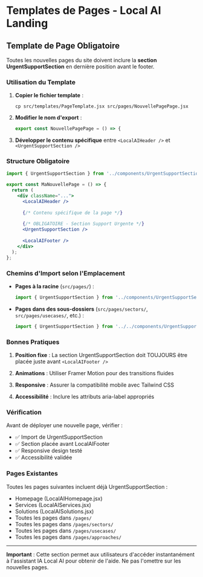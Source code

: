 # Templates de Pages - Local AI Landing

## Template de Page Obligatoire

Toutes les nouvelles pages du site doivent inclure la **section UrgentSupportSection** en dernière position avant le footer.

### Utilisation du Template

1. **Copier le fichier template** :
   ```
   cp src/templates/PageTemplate.jsx src/pages/NouvellePagePage.jsx
   ```

2. **Modifier le nom d'export** :
   ```jsx
   export const NouvellePagePage = () => {
   ```

3. **Développer le contenu spécifique** entre `<LocalAIHeader />` et `<UrgentSupportSection />`

### Structure Obligatoire

```jsx
import { UrgentSupportSection } from '../components/UrgentSupportSection';

export const MaNouvellePage = () => {
  return (
    <div className="...">
      <LocalAIHeader />
      
      {/* Contenu spécifique de la page */}
      
      {/* OBLIGATOIRE - Section Support Urgente */}
      <UrgentSupportSection />
      
      <LocalAIFooter />
    </div>
  );
};
```

### Chemins d'Import selon l'Emplacement

- **Pages à la racine** (`src/pages/`) : 
  ```jsx
  import { UrgentSupportSection } from '../components/UrgentSupportSection';
  ```

- **Pages dans des sous-dossiers** (`src/pages/sectors/`, `src/pages/usecases/`, etc.) :
  ```jsx
  import { UrgentSupportSection } from '../../components/UrgentSupportSection';
  ```

### Bonnes Pratiques

1. **Position fixe** : La section UrgentSupportSection doit TOUJOURS être placée juste avant `<LocalAIFooter />`

2. **Animations** : Utiliser Framer Motion pour des transitions fluides

3. **Responsive** : Assurer la compatibilité mobile avec Tailwind CSS

4. **Accessibilité** : Inclure les attributs aria-label appropriés

### Vérification

Avant de déployer une nouvelle page, vérifier :

- ✅ Import de UrgentSupportSection
- ✅ Section placée avant LocalAIFooter
- ✅ Responsive design testé
- ✅ Accessibilité validée

### Pages Existantes

Toutes les pages suivantes incluent déjà UrgentSupportSection :

- Homepage (LocalAIHomepage.jsx)
- Services (LocalAIServices.jsx) 
- Solutions (LocalAISolutions.jsx)
- Toutes les pages dans `/pages/`
- Toutes les pages dans `/pages/sectors/`
- Toutes les pages dans `/pages/usecases/`
- Toutes les pages dans `/pages/approaches/`

---

**Important** : Cette section permet aux utilisateurs d'accéder instantanément à l'assistant IA Local AI pour obtenir de l'aide. Ne pas l'omettre sur les nouvelles pages.